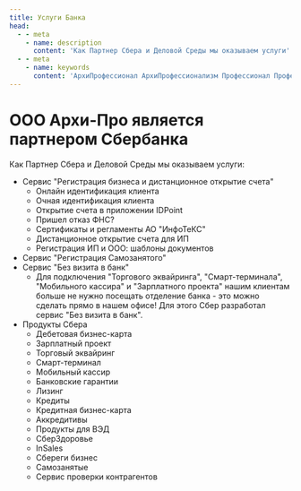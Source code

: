 ```yaml
---
title: Услуги Банка
head:
  - - meta
    - name: description
      content: 'Как Партнер Сбера и Деловой Среды мы оказываем услуги'
  - - meta
    - name: keywords 
      content: 'АрхиПрофессионал АрхиПрофессионализм Профессионал Профессионализм'
---
```



# ООО Архи-Про является партнером Сбербанка


Как Партнер Сбера и Деловой Среды мы оказываем услуги:

- Сервис "Регистрация бизнеса и дистанционное открытие счета"
  - Онлайн идентификация клиента
  - Очная идентификация клиента
  - Открытие счета в приложении IDPoint
  - Пришел отказ ФНС?
  - Сертификаты и регламенты АО "ИнфоТеКС"
  - Дистанционное открытие счета для ИП
  - Регистрация ИП и ООО: шаблоны документов
- Сервис "Регистрация Самозанятого"
- Сервис "Без визита в банк"
  - Для подключения "Торгового эквайринга", "Смарт-терминала", "Мобильного кассира" и "Зарплатного проекта" нашим клиентам больше не нужно посещать отделение банка - это можно сделать прямо в нашем офисе! Для этого Сбер разработал сервис "Без визита в банк".
- Продукты Сбера
  - Дебетовая бизнес-карта
  - Зарплатный проект
  - Торговый эквайринг
  - Смарт-терминал
  - Мобильный кассир
  - Банковские гарантии
  - Лизинг 
  - Кредиты
  - Кредитная бизнес-карта
  - Аккредитивы
  - Продукты для ВЭД
  - СберЗдоровье
  - InSales
  - Сбереги бизнес
  - Самозанятые
  - Сервис проверки контрагентов
  
